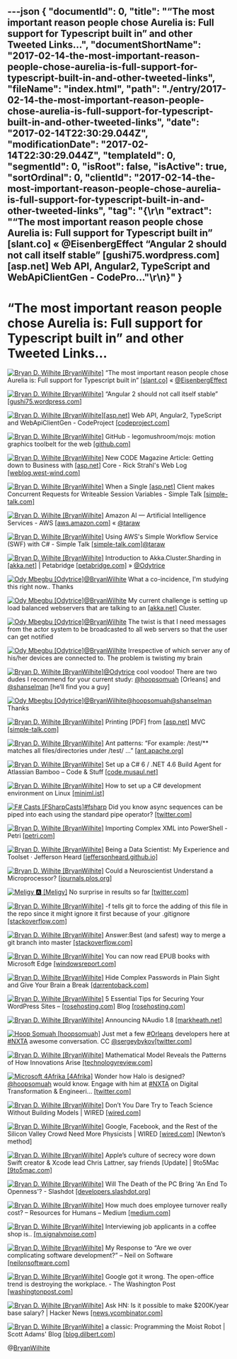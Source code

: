 ---json
{
  "documentId": 0,
  "title": "“The most important reason people chose Aurelia is: Full support for Typescript built in” and other Tweeted Links…",
  "documentShortName": "2017-02-14-the-most-important-reason-people-chose-aurelia-is-full-support-for-typescript-built-in-and-other-tweeted-links",
  "fileName": "index.html",
  "path": "./entry/2017-02-14-the-most-important-reason-people-chose-aurelia-is-full-support-for-typescript-built-in-and-other-tweeted-links",
  "date": "2017-02-14T22:30:29.044Z",
  "modificationDate": "2017-02-14T22:30:29.044Z",
  "templateId": 0,
  "segmentId": 0,
  "isRoot": false,
  "isActive": true,
  "sortOrdinal": 0,
  "clientId": "2017-02-14-the-most-important-reason-people-chose-aurelia-is-full-support-for-typescript-built-in-and-other-tweeted-links",
  "tag": "{\r\n  \"extract\": \"“The most important reason people chose Aurelia is: Full support for Typescript built in” [slant.co] « @EisenbergEffect “Angular 2 should not call itself stable” [gushi75.wordpress.com][asp.net] Web API, Angular2, TypeScript and WebApiClientGen - CodePro...\"\r\n}"
}
---

# “The most important reason people chose Aurelia is: Full support for Typescript built in” and other Tweeted Links…

[<img alt="Bryan D. Wilhite [BryanWilhite]" src="https://songhay.blob.core.windows.net/shared-social-twitter/BryanWilhite.jpeg">](http://t.co/UNdqV0Z1zz "Bryan D. Wilhite [BryanWilhite]") “The most important reason people chose Aurelia is: Full support for Typescript built in” [[slant.co]](https://www.slant.co/versus/11378/37/~vue-js_vs_aurelia) « [@EisenbergEffect](http://twitter.com/EisenbergEffect)

[<img alt="Bryan D. Wilhite [BryanWilhite]" src="https://songhay.blob.core.windows.net/shared-social-twitter/BryanWilhite.jpeg">](http://t.co/UNdqV0Z1zz "Bryan D. Wilhite [BryanWilhite]") “Angular 2 should not call itself stable” [[gushi75.wordpress.com]](https://gushi75.wordpress.com/2017/01/12/angular-2-is-terrible/)

[<img alt="Bryan D. Wilhite [BryanWilhite]" src="https://songhay.blob.core.windows.net/shared-social-twitter/BryanWilhite.jpeg">](http://t.co/UNdqV0Z1zz "Bryan D. Wilhite [BryanWilhite]")[[asp.net]](http://ASP.NET) Web API, Angular2, TypeScript and WebApiClientGen - CodeProject [[codeproject.com]](https://www.codeproject.com/Articles/1165571/ASP-NET-Web-API-Angular-TypeScript-and-WebApiClie)

[<img alt="Bryan D. Wilhite [BryanWilhite]" src="https://songhay.blob.core.windows.net/shared-social-twitter/BryanWilhite.jpeg">](http://t.co/UNdqV0Z1zz "Bryan D. Wilhite [BryanWilhite]") GitHub - legomushroom/mojs: motion graphics toolbelt for the web [[github.com]](https://github.com/legomushroom/mojs)

[<img alt="Bryan D. Wilhite [BryanWilhite]" src="https://songhay.blob.core.windows.net/shared-social-twitter/BryanWilhite.jpeg">](http://t.co/UNdqV0Z1zz "Bryan D. Wilhite [BryanWilhite]") New CODE Magazine Article: Getting down to Business with [[asp.net]](http://ASP.NET) Core - Rick Strahl's Web Log [[weblog.west-wind.com]](https://weblog.west-wind.com/posts/2017/Jan/12/New-CODE-Magazine-Article-Getting-down-to-Business-with-ASPNET-Core)

[<img alt="Bryan D. Wilhite [BryanWilhite]" src="https://songhay.blob.core.windows.net/shared-social-twitter/BryanWilhite.jpeg">](http://t.co/UNdqV0Z1zz "Bryan D. Wilhite [BryanWilhite]") When a Single [[asp.net]](http://ASP.NET) Client makes Concurrent Requests for Writeable Session Variables - Simple Talk [[simple-talk.com]](https://www.simple-talk.com/dotnet/asp-net/single-asp-net-client-makes-concurrent-requests-writeable-session-variables/)

[<img alt="Bryan D. Wilhite [BryanWilhite]" src="https://songhay.blob.core.windows.net/shared-social-twitter/BryanWilhite.jpeg">](http://t.co/UNdqV0Z1zz "Bryan D. Wilhite [BryanWilhite]") Amazon AI — Artificial Intelligence Services - AWS [[aws.amazon.com]](https://aws.amazon.com/amazon-ai/) « [@taraw](http://twitter.com/taraw)

[<img alt="Bryan D. Wilhite [BryanWilhite]" src="https://songhay.blob.core.windows.net/shared-social-twitter/BryanWilhite.jpeg">](http://t.co/UNdqV0Z1zz "Bryan D. Wilhite [BryanWilhite]") Using AWS's Simple Workflow Service (SWF) with C# - Simple Talk [[simple-talk.com]](https://www.simple-talk.com/dotnet/c-programming/using-awss-simple-workflow-service-swf-c/)[@taraw](http://twitter.com/taraw)

[<img alt="Bryan D. Wilhite [BryanWilhite]" src="https://songhay.blob.core.windows.net/shared-social-twitter/BryanWilhite.jpeg">](http://t.co/UNdqV0Z1zz "Bryan D. Wilhite [BryanWilhite]") Introduction to Akka.Cluster.Sharding in [[akka.net]](http://Akka.NET) | Petabridge [[petabridge.com]](https://petabridge.com/blog/introduction-to-cluster-sharding-akkadotnet/) » [@Odytrice](http://twitter.com/Odytrice)

[<img alt="Ody Mbegbu [Odytrice]" src="https://songhay.blob.core.windows.net/shared-social-twitter/Odytrice.jpg">](https://t.co/8wuRpLOaxa "Ody Mbegbu [Odytrice]")[@BryanWilhite](http://twitter.com/BryanWilhite) What a co-incidence, I'm studying this right now.. Thanks

[<img alt="Ody Mbegbu [Odytrice]" src="https://songhay.blob.core.windows.net/shared-social-twitter/Odytrice.jpg">](https://t.co/8wuRpLOaxa "Ody Mbegbu [Odytrice]")[@BryanWilhite](http://twitter.com/BryanWilhite) My current challenge is setting up load balanced webservers that are talking to an [[akka.net]](http://Akka.Net) Cluster.

[<img alt="Ody Mbegbu [Odytrice]" src="https://songhay.blob.core.windows.net/shared-social-twitter/Odytrice.jpg">](https://t.co/8wuRpLOaxa "Ody Mbegbu [Odytrice]")[@BryanWilhite](http://twitter.com/BryanWilhite) The twist is that I need messages from the actor system to be broadcasted to all web servers so that the user can get notified

[<img alt="Ody Mbegbu [Odytrice]" src="https://songhay.blob.core.windows.net/shared-social-twitter/Odytrice.jpg">](https://t.co/8wuRpLOaxa "Ody Mbegbu [Odytrice]")[@BryanWilhite](http://twitter.com/BryanWilhite) Irrespective of which server any of his/her devices are connected to. The problem is twisting my brain

[<img alt="Bryan D. Wilhite [BryanWilhite]" src="https://songhay.blob.core.windows.net/shared-social-twitter/BryanWilhite.jpeg">](http://t.co/UNdqV0Z1zz "Bryan D. Wilhite [BryanWilhite]")[@Odytrice](http://twitter.com/Odytrice) cool voodoo! There are two dudes I recommend for your current study: [@hoopsomuah](http://twitter.com/hoopsomuah) [Orleans] and [@shanselman](http://twitter.com/shanselman) [he’ll find you a guy]

[<img alt="Ody Mbegbu [Odytrice]" src="https://songhay.blob.core.windows.net/shared-social-twitter/Odytrice.jpg">](https://t.co/8wuRpLOaxa "Ody Mbegbu [Odytrice]")[@BryanWilhite](http://twitter.com/BryanWilhite)[@hoopsomuah](http://twitter.com/hoopsomuah)[@shanselman](http://twitter.com/shanselman) Thanks

[<img alt="Bryan D. Wilhite [BryanWilhite]" src="https://songhay.blob.core.windows.net/shared-social-twitter/BryanWilhite.jpeg">](http://t.co/UNdqV0Z1zz "Bryan D. Wilhite [BryanWilhite]") Printing [PDF] from [[asp.net]](http://ASP.NET) MVC [[simple-talk.com]](https://www.simple-talk.com/dotnet/asp-net/printing-asp-net-mvc/)

[<img alt="Bryan D. Wilhite [BryanWilhite]" src="https://songhay.blob.core.windows.net/shared-social-twitter/BryanWilhite.jpeg">](http://t.co/UNdqV0Z1zz "Bryan D. Wilhite [BryanWilhite]") Ant patterns: “For example: /test/** matches all files/directories under /test/ …” [[ant.apache.org]](http://ant.apache.org/manual/dirtasks.html)

[<img alt="Bryan D. Wilhite [BryanWilhite]" src="https://songhay.blob.core.windows.net/shared-social-twitter/BryanWilhite.jpeg">](http://t.co/UNdqV0Z1zz "Bryan D. Wilhite [BryanWilhite]") Set up a C# 6 / .NET 4.6 Build Agent for Atlassian Bamboo – Code &amp; Stuff [[code.musaul.net]](https://code.musaul.net/view/devops/set-up-a-cs6-dotnet-46-build-agent-for-atlassian-bamboo/)

[<img alt="Bryan D. Wilhite [BryanWilhite]" src="https://songhay.blob.core.windows.net/shared-social-twitter/BryanWilhite.jpeg">](http://t.co/UNdqV0Z1zz "Bryan D. Wilhite [BryanWilhite]") How to set up a C# development environment on Linux [[miniml.ist]](http://miniml.ist/dotnet/how-to-setup-a-csharp-dev-environment-on-linux/)

[<img alt="F# Casts [FSharpCasts]" src="https://songhay.blob.core.windows.net/shared-social-twitter/FSharpCasts.jpg">](https://t.co/ZD5h3W7N4F "F# Casts [FSharpCasts]")[#fsharp](http://twitter.com/search?q=%23fsharp) Did you know async sequences can be piped into each using the standard pipe operator? [[twitter.com]](https://twitter.com/FSharpCasts/status/830233992058302464/photo/1)

[<img alt="Bryan D. Wilhite [BryanWilhite]" src="https://songhay.blob.core.windows.net/shared-social-twitter/BryanWilhite.jpeg">](http://t.co/UNdqV0Z1zz "Bryan D. Wilhite [BryanWilhite]") Importing Complex XML into PowerShell - Petri [[petri.com]](https://www.petri.com/importing-complex-xml-powershell)

[<img alt="Bryan D. Wilhite [BryanWilhite]" src="https://songhay.blob.core.windows.net/shared-social-twitter/BryanWilhite.jpeg">](http://t.co/UNdqV0Z1zz "Bryan D. Wilhite [BryanWilhite]") Being a Data Scientist: My Experience and Toolset · Jefferson Heard [[jeffersonheard.github.io]](https://jeffersonheard.github.io/2017/01/being-a-data-scientist-my-experience-and-toolset/)

[<img alt="Bryan D. Wilhite [BryanWilhite]" src="https://songhay.blob.core.windows.net/shared-social-twitter/BryanWilhite.jpeg">](http://t.co/UNdqV0Z1zz "Bryan D. Wilhite [BryanWilhite]") Could a Neuroscientist Understand a Microprocessor? [[journals.plos.org]](http://journals.plos.org/ploscompbiol/article?id=10.1371/journal.pcbi.1005268)

[<img alt="Meligy 🅰️ [Meligy]" src="https://songhay.blob.core.windows.net/shared-social-twitter/Meligy.jpeg">](https://t.co/l318930X1B "Meligy 🅰️ [Meligy]") No surprise in results so far [[twitter.com]](https://twitter.com/gregwhitworth/status/829904441931214848)

[<img alt="Bryan D. Wilhite [BryanWilhite]" src="https://songhay.blob.core.windows.net/shared-social-twitter/BryanWilhite.jpeg">](http://t.co/UNdqV0Z1zz "Bryan D. Wilhite [BryanWilhite]") -f tells git to force the adding of this file in the repo since it might ignore it first because of your .gitignore [[stackoverflow.com]](http://stackoverflow.com/questions/3203228/git-ignore-exception)

[<img alt="Bryan D. Wilhite [BryanWilhite]" src="https://songhay.blob.core.windows.net/shared-social-twitter/BryanWilhite.jpeg">](http://t.co/UNdqV0Z1zz "Bryan D. Wilhite [BryanWilhite]") Answer:Best (and safest) way to merge a git branch into master [[stackoverflow.com]](http://stackoverflow.com/a/5602109/22944?stw=2)

[<img alt="Bryan D. Wilhite [BryanWilhite]" src="https://songhay.blob.core.windows.net/shared-social-twitter/BryanWilhite.jpeg">](http://t.co/UNdqV0Z1zz "Bryan D. Wilhite [BryanWilhite]") You can now read EPUB books with Microsoft Edge [[windowsreport.com]](http://windowsreport.com/epub-reader-microsoft-edge/)

[<img alt="Bryan D. Wilhite [BryanWilhite]" src="https://songhay.blob.core.windows.net/shared-social-twitter/BryanWilhite.jpeg">](http://t.co/UNdqV0Z1zz "Bryan D. Wilhite [BryanWilhite]") Hide Complex Passwords in Plain Sight and Give Your Brain a Break [[darrentoback.com]](https://www.darrentoback.com/hide-complex-passwords-in-plain-sight-and-give-your-brain-a-break)

[<img alt="Bryan D. Wilhite [BryanWilhite]" src="https://songhay.blob.core.windows.net/shared-social-twitter/BryanWilhite.jpeg">](http://t.co/UNdqV0Z1zz "Bryan D. Wilhite [BryanWilhite]") 5 Essential Tips for Securing Your WordPress Sites – [[rosehosting.com]](http://RoseHosting.com) Blog [[rosehosting.com]](https://www.rosehosting.com/blog/5-tips-for-securing-your-wordpress-sites/)

[<img alt="Bryan D. Wilhite [BryanWilhite]" src="https://songhay.blob.core.windows.net/shared-social-twitter/BryanWilhite.jpeg">](http://t.co/UNdqV0Z1zz "Bryan D. Wilhite [BryanWilhite]") Announcing NAudio 1.8 [[markheath.net]](http://markheath.net/post/announcing-naudio-1.8)

[<img alt="Hoop Somuah [hoopsomuah]" src="https://songhay.blob.core.windows.net/shared-social-twitter/hoopsomuah.jpeg">](http://t.co/aym5cRdtFm "Hoop Somuah [hoopsomuah]") Just met a few [#Orleans](http://twitter.com/search?q=%23Orleans) developers here at [#NXTA](http://twitter.com/search?q=%23NXTA) awesome conversation. CC [@sergeybykov](http://twitter.com/sergeybykov)[[twitter.com]](https://twitter.com/hoopsomuah/status/827513403086426112/photo/1)

[<img alt="Bryan D. Wilhite [BryanWilhite]" src="https://songhay.blob.core.windows.net/shared-social-twitter/BryanWilhite.jpeg">](http://t.co/UNdqV0Z1zz "Bryan D. Wilhite [BryanWilhite]") Mathematical Model Reveals the Patterns of How Innovations Arise [[technologyreview.com]](https://www.technologyreview.com/s/603366/mathematical-model-reveals-the-patterns-of-how-innovations-arise/)

[<img alt="Microsoft 4Afrika [4Afrika]" src="https://songhay.blob.core.windows.net/shared-social-twitter/4Afrika.jpeg">](http://t.co/tSxBmeFXC3 "Microsoft 4Afrika [4Afrika]") Wonder how Halo is designed? [@hoopsomuah](http://twitter.com/hoopsomuah) would know. Engage with him at [#NXTA](http://twitter.com/search?q=%23NXTA) on Digital Transformation &amp; Engineeri… [[twitter.com]](https://twitter.com/i/web/status/821673496866603015)

[<img alt="Bryan D. Wilhite [BryanWilhite]" src="https://songhay.blob.core.windows.net/shared-social-twitter/BryanWilhite.jpeg">](http://t.co/UNdqV0Z1zz "Bryan D. Wilhite [BryanWilhite]") Don’t You Dare Try to Teach Science Without Building Models | WIRED [[wired.com]](https://www.wired.com/2017/01/dont-dare-try-teach-science-without-building-models/)

[<img alt="Bryan D. Wilhite [BryanWilhite]" src="https://songhay.blob.core.windows.net/shared-social-twitter/BryanWilhite.jpeg">](http://t.co/UNdqV0Z1zz "Bryan D. Wilhite [BryanWilhite]") Google, Facebook, and the Rest of the Silicon Valley Crowd Need More Physicists | WIRED [[wired.com]](https://www.wired.com/2017/01/move-coders-physicists-will-soon-rule-silicon-valley/) [Newton’s method]

[<img alt="Bryan D. Wilhite [BryanWilhite]" src="https://songhay.blob.core.windows.net/shared-social-twitter/BryanWilhite.jpeg">](http://t.co/UNdqV0Z1zz "Bryan D. Wilhite [BryanWilhite]") Apple’s culture of secrecy wore down Swift creator &amp; Xcode lead Chris Lattner, say friends [Update] | 9to5Mac [[9to5mac.com]](https://9to5mac.com/2017/01/13/why-chris-lattner-left-apple/)

[<img alt="Bryan D. Wilhite [BryanWilhite]" src="https://songhay.blob.core.windows.net/shared-social-twitter/BryanWilhite.jpeg">](http://t.co/UNdqV0Z1zz "Bryan D. Wilhite [BryanWilhite]") Will The Death of the PC Bring 'An End To Openness'? - Slashdot [[developers.slashdot.org]](https://developers.slashdot.org/story/17/01/14/0322200/will-the-death-of-the-pc-bring-an-end-to-openness?utm_source=feedly1.0mainlinkanon&utm_medium=feed)

[<img alt="Bryan D. Wilhite [BryanWilhite]" src="https://songhay.blob.core.windows.net/shared-social-twitter/BryanWilhite.jpeg">](http://t.co/UNdqV0Z1zz "Bryan D. Wilhite [BryanWilhite]") How much does employee turnover really cost? – Resources for Humans – Medium [[medium.com]](https://medium.com/latticehq/how-much-does-employee-turnover-really-cost-d61df5eed151#.tvvipzkx5)

[<img alt="Bryan D. Wilhite [BryanWilhite]" src="https://songhay.blob.core.windows.net/shared-social-twitter/BryanWilhite.jpeg">](http://t.co/UNdqV0Z1zz "Bryan D. Wilhite [BryanWilhite]") Interviewing job applicants in a coffee shop is.. [[m.signalvnoise.com]](https://m.signalvnoise.com/interviewing-job-applicants-in-a-coffee-shop-is-fucking-barbaric-stop-it-stop-it-9d80adc1e45c#.21k9hfi2y)

[<img alt="Bryan D. Wilhite [BryanWilhite]" src="https://songhay.blob.core.windows.net/shared-social-twitter/BryanWilhite.jpeg">](http://t.co/UNdqV0Z1zz "Bryan D. Wilhite [BryanWilhite]") My Response to “Are we over complicating software development?” – Neil on Software [[neilonsoftware.com]](https://neilonsoftware.com/2017/01/18/my-response-to-are-we-over-complicating-software-development/)

[<img alt="Bryan D. Wilhite [BryanWilhite]" src="https://songhay.blob.core.windows.net/shared-social-twitter/BryanWilhite.jpeg">](http://t.co/UNdqV0Z1zz "Bryan D. Wilhite [BryanWilhite]") Google got it wrong. The open-office trend is destroying the workplace. - The Washington Post [[washingtonpost.com]](https://www.washingtonpost.com/posteverything/wp/2014/12/30/google-got-it-wrong-the-open-office-trend-is-destroying-the-workplace/?utm_term=.045aa40c383c)

[<img alt="Bryan D. Wilhite [BryanWilhite]" src="https://songhay.blob.core.windows.net/shared-social-twitter/BryanWilhite.jpeg">](http://t.co/UNdqV0Z1zz "Bryan D. Wilhite [BryanWilhite]") Ask HN: Is it possible to make $200K/year base salary? | Hacker News [[news.ycombinator.com]](https://news.ycombinator.com/item?id=13407214)

[<img alt="Bryan D. Wilhite [BryanWilhite]" src="https://songhay.blob.core.windows.net/shared-social-twitter/BryanWilhite.jpeg">](http://t.co/UNdqV0Z1zz "Bryan D. Wilhite [BryanWilhite]") a classic: Programming the Moist Robot | Scott Adams' Blog [[blog.dilbert.com]](http://blog.dilbert.com/post/102627971721/programming-the-moist-robot)

@[BryanWilhite](https://twitter.com/BryanWilhite)
